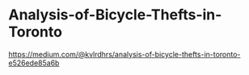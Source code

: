 # Analysis-of-Bicycle-Thefts-in-Toronto

https://medium.com/@kvlrdhrs/analysis-of-bicycle-thefts-in-toronto-e526ede85a6b
